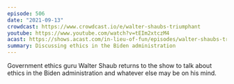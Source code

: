 ```yaml
---
episode: 506
date: "2021-09-13"
crowdcast: https://www.crowdcast.io/e/walter-shaubs-triumphant
youtube: https://www.youtube.com/watch?v=tEIm2xtczM4
acast: https://shows.acast.com/in-lieu-of-fun/episodes/walter-shaubs-triumphant-return
summary: Discussing ethics in the Biden administration
---
```

Government ethics guru Walter Shaub returns to the show to talk about ethics in the Biden administration and whatever else may be on his mind.
